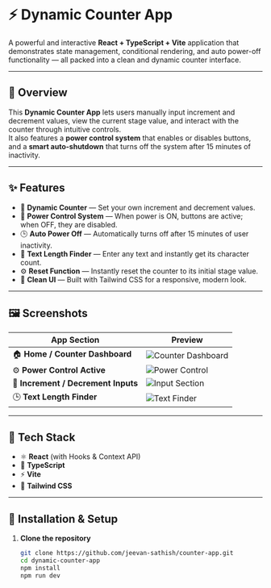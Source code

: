 # ⚡ Dynamic Counter App

A powerful and interactive **React + TypeScript + Vite** application that demonstrates state management, conditional rendering, and auto power-off functionality — all packed into a clean and dynamic counter interface.

---

## 🧩 Overview

This **Dynamic Counter App** lets users manually input increment and decrement values, view the current stage value, and interact with the counter through intuitive controls.  
It also features a **power control system** that enables or disables buttons, and a **smart auto-shutdown** that turns off the system after 15 minutes of inactivity.

---

## ✨ Features

- 🧮 **Dynamic Counter** — Set your own increment and decrement values.
- 🔋 **Power Control System** — When power is ON, buttons are active; when OFF, they are disabled.
- 🕒 **Auto Power Off** — Automatically turns off after 15 minutes of user inactivity.
- 📝 **Text Length Finder** — Enter any text and instantly get its character count.
- ⚙️ **Reset Function** — Instantly reset the counter to its initial stage value.
- 🎨 **Clean UI** — Built with Tailwind CSS for a responsive, modern look.

---

## 🖼️ Screenshots

| App Section | Preview |
|--------------|----------|
| 🏠 **Home / Counter Dashboard** | ![Counter Dashboard](./assets/counter1) |
| ⚙️ **Power Control Active** | ![Power Control](./assets/counter2) |
| 🧮 **Increment / Decrement Inputs** | ![Input Section](./assets/counter3) |
| 🕒 **Text Length Finder** | ![Text Finder](./assets/counter4) |

---

## 🧠 Tech Stack

- ⚛️ **React** (with Hooks & Context API)
- 💬 **TypeScript**
- ⚡ **Vite**
- 🎨 **Tailwind CSS**

---

## 🧰 Installation & Setup

1. **Clone the repository**
   ```bash
   git clone https://github.com/jeevan-sathish/counter-app.git
   cd dynamic-counter-app
   npm install
   npm run dev

      

